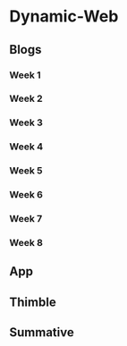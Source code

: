 # Dynamic-Web

## Blogs

### Week 1
### Week 2
### Week 3
### Week 4
### Week 5
### Week 6
### Week 7
### Week 8

## App

## Thimble

## Summative
